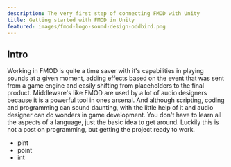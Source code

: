```yaml
---
description: The very first step of connecting FMOD with Unity
title: Getting started with FMOD in Unity
featured: images/fmod-logo-sound-design-oddbird.png 
---
```


## Intro

Working in FMOD is quite a time saver with it's capabilities in playing sounds at a given moment, adding effects based on the event that was sent from a game engine and easily shifting from placeholders to the final product. Middleware's like FMOD are used by a lot of audio designers because it is a powerful tool in ones arsenal. And although scripting, coding and programming can sound daunting, with the little help of it and audio designer can do wonders in game development. You don't have to learn all the aspects of a language, just the basic idea to get around. Luckily this is not a post on programming, but getting the project ready to work.

* pint
* point
* int
